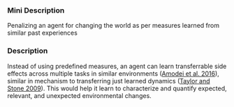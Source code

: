 ### Mini Description

Penalizing an agent for changing the world as per measures learned from similar past experiences

### Description

Instead of using predefined measures, an agent can learn transferrable side effects across multiple tasks in similar environments ([Amodei et al. 2016](http://arxiv.org/abs/1606.06565)), similar in mechanism to transferring just learned dynamics ([Taylor and Stone 2009](http://www.jmlr.org/papers/volume10/taylor09a/taylor09a.pdf)). This would help it learn to characterize and quantify expected, relevant, and unexpected environmental changes.
